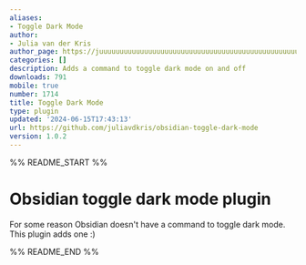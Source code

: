 ```yaml
---
aliases:
- Toggle Dark Mode
author:
- Julia van der Kris
author_page: https://juuuuuuuuuuuuuuuuuuuuuuuuuuuuuuuuuuuuuuuuuuuuuuuuuuuuuuuuuuulia.dev
categories: []
description: Adds a command to toggle dark mode on and off
downloads: 791
mobile: true
number: 1714
title: Toggle Dark Mode
type: plugin
updated: '2024-06-15T17:43:13'
url: https://github.com/juliavdkris/obsidian-toggle-dark-mode
version: 1.0.2
---
```


%% README_START %%

# Obsidian toggle dark mode plugin

For some reason Obsidian doesn't have a command to toggle dark mode. This plugin adds one :)


%% README_END %%